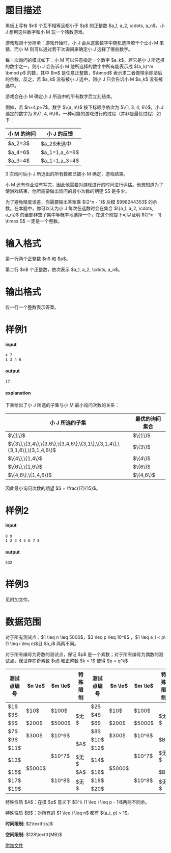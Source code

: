 # 题目描述

<p>黑板上写有 $n$ 个互不相等且都小于 $p$ 的正整数 $a_1, a_2, \cdots, a_n$。小 J 想用这些数字和小 M 玩一个猜数游戏。</p>
<p>游戏规则十分简单：游戏开始时，小 J 会从这些数字中随机选择若干个让小 M 来猜，而小 M 则可以通过若干次询问来确定小 J 选择了哪些数字。</p>
<p>每一次询问的模式如下：小 M 可以任意指定一个数字 $a_k$，若它是小 J 所选择的数字之一，则小 J 会告诉小 M 他所选择的数字中所有能表示成 $(a_k)^m \bmod p$ 的数，其中 $m$ 是任意正整数，$\bmod$ 表示求二者做带余除法后的余数。反之，若 $a_k$ 没有被小 J 选中，则小 J 只会告诉小 M $a_k$ 没有被选中。</p>
<p>游戏会在小 M 确定小 J 所选中的所有数字后立刻结束。</p>
<p>例如，若 $n=4,p=7$，数字 $\{a_n\}$ 按下标顺序依次为 $\{1, 3, 4, 6\}$，小 J 选定的数字为 $\{1, 4, 6\}$，一种可能的游戏进行的过程（并非是最优过程）如下：</p>
<div class="table-responsive">
    <table class="table table-bordered table-text-center table-vertical-middle"><thead><tr><th>小 M 的询问</th><th>小 J 的反馈</th></tr></thead><tbody><tr><td>$a_2=3$</td><td>$a_2$未选中</td></tr><tr><td>$a_4=6$</td><td>$a_1=1,a_4=6$</td></tr><tr><td>$a_3=4$</td><td>$a_1=1,a_3=4$</td></tr></tbody></table></div>

<p>3 次询问后小 J 所选出的所有数都已被小 M 确定，游戏结束。</p>
<p>小 M 还有作业没有写完，因此他需要对游戏进行的时间进行评估。他想知道为了使游戏结束，他所需要做出询问的最小次数的期望 SS 是多少。</p>
<p>为了避免精度误差，你需要输出答案乘 $(2^n - 1)$ 后模 $998244353$ 的余数。在本题中，你可以认为小 J 每次在选数时会在集合 $\{a_1, a_2, \cdots, a_n\}$ 的全部非空子集中等概率地选择一个，在这个前提下可以证明 $(2^n - 1) \times S$ 一定是一个整数。</p>

# 输入格式


<p>第一行两个正整数 $n$ 和 $p$。</p>
<p>第二行 $n$ 个正整数，依次表示 $a_1, a_2, \cdots, a_n$。</p>

# 输出格式


<p>仅一行一个整数表示答案。</p>

# 样例1


<h4>input</h4>
<pre><code class="sh_plain">4 7
1 3 4 6</code></pre>
<h4>output</h4>
<pre><code class="sh_plain">17</code></pre>
<h4>explanation</h4>
<p>下表给出了小 J 所选的子集与小 M 最小询问次数的关系：</p>
<div class="table-responsive">
    <table class="table table-bordered table-text-center table-vertical-middle"><thead><tr><th>小 J 所选的子集</th><th>最优的询问集合</th></tr></thead><tbody><tr><td>$\{1\}$</td><td>$\{1\}$</td></tr><tr><td>$\{3\},\{3,4\},\{3,6\},\{3,4,6\},\{3,1\},\{3,1,4\},\{3,1,6\},\{3,1,4,6\}$</td><td>$\{3\}$</td></tr><tr><td>$\{4\},\{1,4\}$</td><td>$\{4\}$</td></tr><tr><td>$\{6\},\{1,6\}$</td><td>$\{6\}$</td></tr><tr><td>$\{4,6\},\{1,4,6\}$</td><td>$\{4,6\}$</td></tr></tbody></table></div>

<p>因此最小询问次数的期望 $S = \frac{17}{15}$。</p>

# 样例2


<h4>input</h4>
<pre><code class="sh_plain">8 9
1 2 3 4 5 6 7 8</code></pre>
<h4>output</h4>
<pre><code class="sh_plain">532</code></pre>

# 样例3


<p>见附加文件。</p>

# 数据范围


<p>对于所有测试点：$1 \leq n \leq 5000$，$3 \leq p \leq 10^8$ ，$1 \leq a_i &lt; p\ (1 \leq i \leq n)$且 $a_i$ 两两不同。</p>
<p>对于所有编号为奇数的测试点，保证 $p$ 是一个素数；对于所有编号为偶数的测试点，保证存在奇素数 $q$ 和正整数 $k &gt; 1$ 使得 $p = q^k$</p>
<div class="table-responsive">
    <table class="table table-bordered table-text-center table-vertical-middle"><thead><tr><th>测试点编号</th><th>$n \le$</th><th>$m \le$</th><th>特殊限制</th><th>测试点编号</th><th>$n \le$</th><th>$m \le$</th><th>特殊限制</th></tr></thead><tbody><tr><td>$1$</td><td rowspan="2">$10$</td><td rowspan="2">$100$</td><td rowspan="4">$无$</td><td>$2$</td><td rowspan="2">$10$</td><td rowspan="2">$100$</td><td rowspan="4">$无$</td></tr><tr><td>$3$</td><td>$4$</td></tr><tr><td>$5$</td><td>$200$</td><td>$5000$</td><td>$6$</td><td>$200$</td><td>$5000$</td></tr><tr><td>$7$</td><td rowspan="2">$300$</td><td rowspan="2">$10^6$</td><td>$8$</td><td rowspan="2">$300$</td><td rowspan="2">$10^6$</td></tr><tr><td>$9$</td><td rowspan="2">$A$</td><td>$10$</td><td>$B$</td></tr><tr><td>$11$</td><td rowspan="5">$5000$</td><td rowspan="2">$10^7$</td><td>$12$</td><td rowspan="5">$5000$</td><td rowspan="2">$10^7$</td><td rowspan="2">$无$</td></tr><tr><td>$13$</td><td>$无$</td><td>$14$</td></tr><tr><td>$15$</td><td rowspan="3">$10^8$</td><td>$A$</td><td>$16$</td><td rowspan="3">$10^8$</td><td>$B$</td></tr><tr><td>$17$</td><td rowspan="2">$无$</td><td>$18$</td><td rowspan="2">$无$</td></tr><tr><td>$19$</td><td>$20$</td></tr></tbody></table></div>

<p>特殊性质 $A$：在模 $p$ 意义下 $3^i\ (1 \leq i \leq p - 1)$两两不同余。</p>
<p>特殊性质 $B$：对所有的 $1 \leq i \leq n$ 都有 $(a_i, p) &gt; 1$。</p>
<p><strong>时间限制:</strong> $2\texttt{s}$</p>
<p><strong>空间限制:</strong> $128\texttt{MB}$</p>
<p><a href="http://uoj.ac/download.php?type=problem&amp;id=546">附加文件</a></p>
